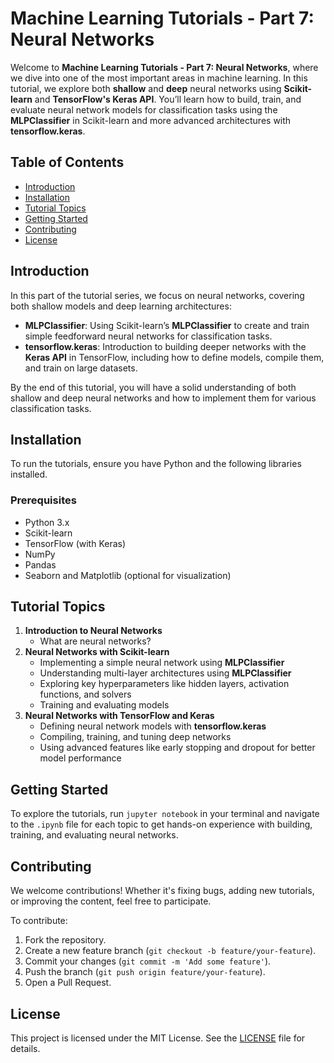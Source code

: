 # Machine Learning Tutorials - Part 7: Neural Networks

Welcome to **Machine Learning Tutorials - Part 7: Neural Networks**, where we dive into one of the most important areas in machine learning. In this tutorial, we explore both **shallow** and **deep** neural networks using **Scikit-learn** and **TensorFlow's Keras API**. You’ll learn how to build, train, and evaluate neural network models for classification tasks using the **MLPClassifier** in Scikit-learn and more advanced architectures with **tensorflow.keras**.

## Table of Contents
- [Introduction](#introduction)
- [Installation](#installation)
- [Tutorial Topics](#tutorial-topics)
- [Getting Started](#getting-started)
- [Contributing](#contributing)
- [License](#license)

## Introduction
In this part of the tutorial series, we focus on neural networks, covering both shallow models and deep learning architectures:
- **MLPClassifier**: Using Scikit-learn’s **MLPClassifier** to create and train simple feedforward neural networks for classification tasks.
- **tensorflow.keras**: Introduction to building deeper networks with the **Keras API** in TensorFlow, including how to define models, compile them, and train on large datasets.
  
By the end of this tutorial, you will have a solid understanding of both shallow and deep neural networks and how to implement them for various classification tasks.

## Installation
To run the tutorials, ensure you have Python and the following libraries installed.

### Prerequisites
- Python 3.x
- Scikit-learn
- TensorFlow (with Keras)
- NumPy
- Pandas
- Seaborn and Matplotlib (optional for visualization)

## Tutorial Topics
1. **Introduction to Neural Networks**
   - What are neural networks?
2. **Neural Networks with Scikit-learn**
   - Implementing a simple neural network using **MLPClassifier**
   - Understanding multi-layer architectures using **MLPClassifier**
   - Exploring key hyperparameters like hidden layers, activation functions, and solvers
   - Training and evaluating models
3. **Neural Networks with TensorFlow and Keras**
   - Defining neural network models with **tensorflow.keras**
   - Compiling, training, and tuning deep networks
   - Using advanced features like early stopping and dropout for better model performance

## Getting Started
To explore the tutorials, run `jupyter notebook` in your terminal and navigate to the `.ipynb` file for each topic to get hands-on experience with building, training, and evaluating neural networks.

## Contributing
We welcome contributions! Whether it's fixing bugs, adding new tutorials, or improving the content, feel free to participate.

To contribute:
1. Fork the repository.
2. Create a new feature branch (`git checkout -b feature/your-feature`).
3. Commit your changes (`git commit -m 'Add some feature'`).
4. Push the branch (`git push origin feature/your-feature`).
5. Open a Pull Request.

## License
This project is licensed under the MIT License. See the [LICENSE](LICENSE) file for details.
